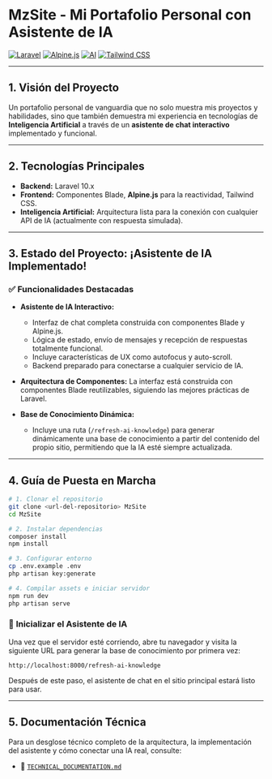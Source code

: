 # MzSite - Mi Portafolio Personal con Asistente de IA

[![Laravel](https://img.shields.io/badge/Laravel-FF2D20?style=for-the-badge&logo=laravel&logoColor=white)](https://laravel.com)
[![Alpine.js](https://img.shields.io/badge/Alpine.js-77C1D2?style=for-the-badge&logo=alpine.js&logoColor=white)](https://alpinejs.dev)
[![AI](https://img.shields.io/badge/AI-61DAFB?style=for-the-badge&logo=openai&logoColor=white)](https://)
[![Tailwind CSS](https://img.shields.io/badge/Tailwind_CSS-38B2AC?style=for-the-badge&logo=tailwind-css&logoColor=white)](https://tailwindcss.com)

---

## 1. Visión del Proyecto

Un portafolio personal de vanguardia que no solo muestra mis proyectos y habilidades, sino que también demuestra mi experiencia en tecnologías de **Inteligencia Artificial** a través de un **asistente de chat interactivo** implementado y funcional.

---

## 2. Tecnologías Principales

*   **Backend:** Laravel 10.x
*   **Frontend:** Componentes Blade, **Alpine.js** para la reactividad, Tailwind CSS.
*   **Inteligencia Artificial:** Arquitectura lista para la conexión con cualquier API de IA (actualmente con respuesta simulada).

---

## 3. Estado del Proyecto: ¡Asistente de IA Implementado!

### ✅ **Funcionalidades Destacadas**

- **Asistente de IA Interactivo:**
    - Interfaz de chat completa construida con componentes Blade y Alpine.js.
    - Lógica de estado, envío de mensajes y recepción de respuestas totalmente funcional.
    - Incluye características de UX como autofocus y auto-scroll.
    - Backend preparado para conectarse a cualquier servicio de IA.

- **Arquitectura de Componentes:** La interfaz está construida con componentes Blade reutilizables, siguiendo las mejores prácticas de Laravel.

- **Base de Conocimiento Dinámica:**
    - Incluye una ruta (`/refresh-ai-knowledge`) para generar dinámicamente una base de conocimiento a partir del contenido del propio sitio, permitiendo que la IA esté siempre actualizada.

---

## 4. Guía de Puesta en Marcha

```bash
# 1. Clonar el repositorio
git clone <url-del-repositorio> MzSite
cd MzSite

# 2. Instalar dependencias
composer install
npm install

# 3. Configurar entorno
cp .env.example .env
php artisan key:generate

# 4. Compilar assets e iniciar servidor
npm run dev
php artisan serve
```

### 🧠 **Inicializar el Asistente de IA**

Una vez que el servidor esté corriendo, abre tu navegador y visita la siguiente URL para generar la base de conocimiento por primera vez:

`http://localhost:8000/refresh-ai-knowledge`

Después de este paso, el asistente de chat en el sitio principal estará listo para usar.

---

## 5. Documentación Técnica

Para un desglose técnico completo de la arquitectura, la implementación del asistente y cómo conectar una IA real, consulte:
- 📖 [`TECHNICAL_DOCUMENTATION.md`](TECHNICAL_DOCUMENTATION.md)
